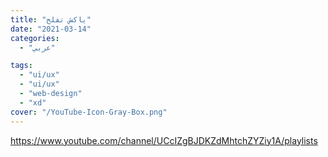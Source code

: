 ```yaml
---
title: "ياكش تفلح"
date: "2021-03-14"
categories:
  - "عربي"

tags:
  - "ui/ux"
  - "ui/ux"
  - "web-design"
  - "xd"
cover: "/YouTube-Icon-Gray-Box.png"
---
```


https://www.youtube.com/channel/UCcIZgBJDKZdMhtchZYZiy1A/playlists
